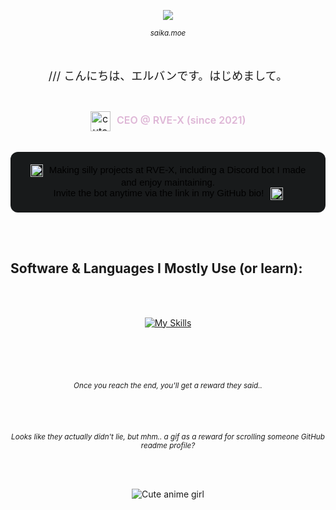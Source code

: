 <p align="center">
  <img src="https://count.getloli.com/@34-4?name=34-4&theme=booru-lisu&padding=7&offset=0&align=center&scale=1&pixelated=0&darkmode=auto" />
</p>
<sub>
    <p align="center">
        <i>
            saika.moe
        </i>
    </p>
</sub>
‎ ‎ 

<p align="center" style="font-size:18px;">
  /// こんにちは、エルバンです。はじめまして。
</p>

<br>

<p align="center" style="margin-top:10px; font-size:16px;">
  <img src="https://cdn3.emoji.gg/emojis/174779-nikkibutterfly.png" alt="cute" width="32" height="32" style="vertical-align:middle;"/>
  <span style="font-weight:600; color:#deb6d6; margin-left:6px;">
    CEO @ RVE-X (since 2021)
  </span>
</p>

<br>

<div align="center" style="padding: 20px 24px; background: #181a1b; border-radius: 12px; font-family: 'Orbitron', Tahoma, Geneva, Verdana, sans-serif; font-size: 15px; color: #000000; max-width: 600px; margin: auto;">
  <img src="https://cdn3.emoji.gg/emojis/77766-sakura.gif" width="20" height="20" alt="sakura" style="vertical-align: middle; margin-right: 6px;"/>
  <span style="font-weight: 500;">Making silly projects at RVE-X, including a Discord bot I made and enjoy maintaining.</span>
  <br>
  <span>Invite the bot anytime via the link in my GitHub bio!</span>
  <img src="https://cdn3.emoji.gg/emojis/77766-sakura.gif" width="20" height="20" alt="sakura" style="vertical-align: middle; margin-left: 6px;"/>
</div>

<br><br>

## Software & Languages I Mostly Use (or learn):  
<br><br>
<p align="center">
  <a href="https://skillicons.dev" target="_blank" rel="noopener noreferrer">
    <img src="https://skillicons.dev/icons?i=blender,figma,vscode,unity, python, javascript&perline=2" alt="My Skills" />
  </a>
</p>



<br><br><br> <!-- evil? mhm.. maybe? or is this like a reward for scrolling to the end? (too much <br> tags in this code..) -->

<sub>
    <p align="center" style="margin-top: 20px;">
        <i>
             Once you reach the end, you'll get a reward they said..
        </i>
    </p>
</sub>

<br><br>

<sub>
    <p align="center" style="margin-top: 20px;">
        <i>
             Looks like they actually didn't lie, but mhm.. a gif as a reward for scrolling someone GitHub readme profile?
        </i>
    </p>
</sub>

<br><br>
<p align="center" style="margin-top: 10px;">
  <img src="https://media1.tenor.com/m/8g7BE38h2YsAAAAC/yorukura-nonono.gif" alt="Cute anime girl" />
</p>
